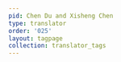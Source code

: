 ```yaml
---
pid: Chen Du and Xisheng Chen
type: translator
order: '025'
layout: tagpage
collection: translator_tags
---
```

